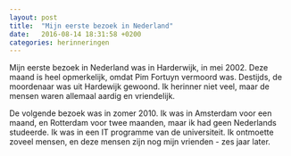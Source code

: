 ```yaml
---
layout: post
title:  "Mijn eerste bezoek in Nederland"
date:   2016-08-14 18:31:58 +0200
categories: herinneringen
---
```


Mijn eerste bezoek in Nederland was in Harderwijk, in mei 2002. Deze maand is heel opmerkelijk, omdat Pim Fortuyn vermoord was. Destijds, de moordenaar was uit Hardewijk gewoond. Ik herinner niet veel, maar de mensen waren allemaal aardig en vriendelijk.

De volgende bezoek was in zomer 2010. Ik was in Amsterdam voor een maand, en Rotterdam voor twee maanden, maar ik had geen Nederlands studeerde. Ik was in een IT programme van de universiteit. Ik ontmoette zoveel mensen, en deze mensen zijn nog mijn vrienden - zes jaar later.
